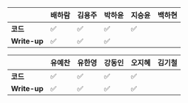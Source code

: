 |              | 배하람             | 김용주             | 박하윤 | 지승윤 | 백하현 |
| ------------ | ------------------ | ------------------ | ------ | ------ | ------ |
| **코드**     | :white_check_mark: | :white_check_mark: |  :white_check_mark:       | :white_check_mark: |        |
| **Write-up** | :white_check_mark: | :white_check_mark: | :white_check_mark:        |        |        |

|              | 유예찬 | 유한영 | 강동인 | 오지혜 | 김기철 |
| ------------ | ------ | ------ | ------ | ------ | ------ |
| **코드**     |:white_check_mark:|:white_check_mark:|  ✅      |     :white_check_mark:   |        |
| **Write-up** |:white_check_mark:|:white_check_mark:|   ✅     |   :white_check_mark:     |        |

